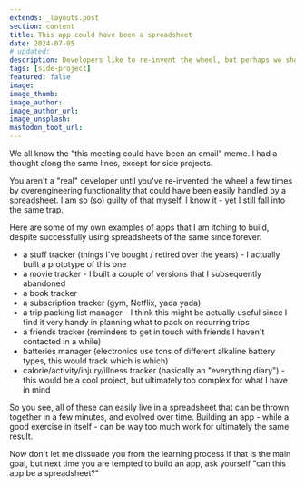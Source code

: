 ```yaml
---
extends: _layouts.post
section: content
title: This app could have been a spreadsheet
date: 2024-07-05
# updated:
description: Developers like to re-invent the wheel, but perhaps we should take a step back, use the simple tools at our disposal, and move on with out lives
tags: [side-project]
featured: false
image:
image_thumb:
image_author:
image_author_url:
image_unsplash:
mastodon_toot_url:
---
```


We all know the "this meeting could have been an email" meme. I had a thought along the same lines, except for side projects.

You aren't a "real" developer until you've re-invented the wheel a few times by overengineering functionality that could have been easily handled by a spreadsheet. I am so (so) guilty of that myself. I know it - yet I still fall into the same trap.

Here are some of my own examples of apps that I am itching to build, despite successfully using spreadsheets of the same since forever.

- a stuff tracker (things I've bought / retired over the years) - I actually built a prototype of this one
- a movie tracker - I built a couple of versions that I subsequently abandoned
- a book tracker
- a subscription tracker (gym, Netflix, yada yada)
- a trip packing list manager - I think this might be actually useful since I find it very handy in planning what to pack on recurring trips
- a friends tracker (reminders to get in touch with friends I haven't contacted in a while)
- batteries manager (electronics use tons of different alkaline battery types, this would track which is which)
- calorie/activity/injury/illness tracker (basically an "everything diary") - this would be a cool project, but ultimately too complex for what I have in mind

So you see, all of these can easily live in a spreadsheet that can be thrown together in a few minutes, and evolved over time. Building an app - while a good exercise in itself - can be way too much work for ultimately the same result.

Now don't let me dissuade you from the learning process if that is the main goal, but next time you are tempted to build an app, ask yourself "can this app be a spreadsheet?"
